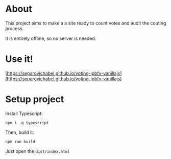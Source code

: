 # About
This project aims to make a a site ready to count votes and audit the couting process.

It is entirely offline, so no server is needed.

# Use it!
[https://separovichabel.github.io/voting-ipbfv-vanillajs](https://separovichabel.github.io/voting-ipbfv-vanillajs)

# Setup project

Install Typescript:
```
npm i -g typescript
```

Then, build it:
```
npm run build
```

Just open the `dist/index.html`